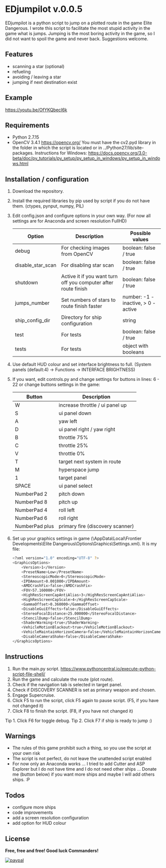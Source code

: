 # EDjumpilot v.0.0.5

EDjumpilot is a python script to jump on a plotted route in the game Elite Dangerous. I wrote this script to facilitate the most stupid activity in the game what is jumps. Jumping is the most boring activity in the game, so I did not want to spoil the game and never back. Suggestions welcome.

Features
----
 - scanning a star (optional)
 - refueling
 - avoiding / leaving a star
 - jumping if next destination exist

Example
----
<https://youtu.be/OfYKQbecI6k>

Requirements
----
 - Python 2.7.15
 - OpenCV 3.4.1 <https://opencv.org/>
   You must have the cv2.pyd library in the folder in which the script is located or in ../Python27/lib/site-packages.
   Instructions for Windows: <https://docs.opencv.org/3.0-beta/doc/py_tutorials/py_setup/py_setup_in_windows/py_setup_in_windows.html>

Installation / configuration
----
 1. Download the repository.
 2. Install the required libraries by pip used by script if you do not have them. (ctypes, pynput, numpy, PIL)
 3. Edit config.json and configure options in your own way.
    (For now all settings are for Anaconda and screen resolution FullHD)

    | Option | Description | Possible values |
    | ------ | ------ | ------ |
    | debug | For checking images from OpenCV | boolean: false / true |
    | disable_star_scan | For disabling star scan | boolean: false / true |
    | shutdown | Active it if you want turn off you computer after route finish | boolean: false / true |
    | jumps_number | Set numbers of stars to route finish faster | number: -1 - inactive, > 0 - active |
    | ship_config_dir | Directory for ship configuration | string |
    | test | For tests | boolean: false / true |
    | tests | For tests | object with booleans |

 4. Use default HUD colour and set interface brightness to full. (System panels (default:4) -> Functions -> INTERFACE BRIGHTNESS)
 5. If you want, edit controls.py and change settings for buttons in lines: 6 - 22 or change buttons settings in the game:

    | Button | Description |
    | ------ | ------ |
    | W | increase throttle / ui panel up |
    | S | ui panel down |
    | A | yaw left |
    | D | ui panel right / yaw right |
    | B | throttle 75% |
    | C | throttle 25% |
    | V | throttle 0% |
    | T | target next system in route |
    | M | hyperspace jump |
    | 1 | target panel |
    | SPACE | ui panel select |
    | NumberPad 2 | pitch down |
    | NumberPad 8 | pitch up |
    | NumberPad 4 | roll left |
    | NumberPad 6 | roll right |
    | NumberPad plus | primary fire (discovery scanner) |

6. Set up your graphics settings in game (\AppData\Local\Frontier Developments\Elite Dangerous\Options\Graphics\Settings.xml). It is my file:
    ```sh
    <?xml version="1.0" encoding="UTF-8" ?>
    <GraphicsOptions>
    	<Version>1</Version>
    	<PresetName>Low</PresetName>
    	<StereoscopicMode>0</StereoscopicMode>
    	<IPDAmount>0.001000</IPDAmount>
    	<AMDCrashFix>false</AMDCrashFix>
    	<FOV>57.160000</FOV>
    	<HighResScreenCapAntiAlias>3</HighResScreenCapAntiAlias>
    	<HighResScreenCapScale>4</HighResScreenCapScale>
    	<GammaOffset>0.360000</GammaOffset>
    	<DisableGuiEffects>false</DisableGuiEffects>
    	<StereoFocalDistance>25.000000</StereoFocalDistance>
    	<StencilDump>false</StencilDump>
    	<ShaderWarming>true</ShaderWarming>
    	<VehicleMotionBlackout>true</VehicleMotionBlackout>
    	<VehicleMaintainHorizonCamera>false</VehicleMaintainHorizonCamera>
    	<DisableCameraShake>false</DisableCameraShake>
    </GraphicsOptions>
    ```

Instructions
----
 1. Run the main.py script. <https://www.pythoncentral.io/execute-python-script-file-shell/>
 2. Run the game and calculate the route (plot route). 
 3. Check if the navigation tab is selected in target panel.
 4. Check if DISCOVERY SCANNER is set as primary weapon and chosen.
 5. Engage Supercruise.
 6. Click F5 to run the script, click F5 again to pause script. (F5, if you have not changed it)
 7. Click F8 to finish the script. (F8, if you have not changed it)

Tip 1. Click F6 for toggle debug.
Tip 2. Click F7 if ship is ready to jump :)

Warnings
----
 - The rules of this game prohibit such a thing, so you use the script at your own risk
 - The script is not perfect, do not leave the unattended script enabled
 - For now only an Anaconda works ... I tried to add Cutter and ASP Explorer but I do not have time and I do not need other ships ... Donate me (button below) if you want more ships and maybe I will add others ships. :P

Todos
----
 - configure more ships
 - code improvements
 - add a screen resolution configuration
 - add option for HUD colour

License
----
**Free, free and free! Good luck Commanders!**

[![paypal](https://www.paypalobjects.com/en_GB/i/btn/btn_donate_SM.gif)](https://www.paypal.com/cgi-bin/webscr?cmd=_s-xclick&hosted_button_id=MA6HTH23PKJBG)